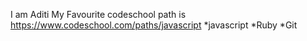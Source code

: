 I am Aditi
 My Favourite codeschool path is https://www.codeschool.com/paths/javascript
 *javascript
 *Ruby
 *Git